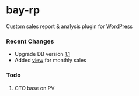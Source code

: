 bay-rp
======

Custom sales report &amp; analysis plugin for [WordPress](http://wordpress.org)

### Recent Changes

+ Upgrade DB version [1.1](https://github.com/NuarHaruha/bay-rp/blob/master/libs/install.php "DB Version 1.1")
+ Added [view](https://github.com/NuarHaruha/bay-rp/blob/master/libs/type.php#L103 "RPTYPE::CR_VIEW()") for monthly sales

### Todo
1. CTO base on PV